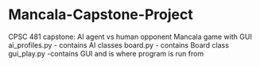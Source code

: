# Mancala-Capstone-Project
CPSC 481 capstone: AI agent vs human opponent Mancala game with GUI
ai_profiles.py - contains AI classes
board.py - contains Board class
gui_play.py -contains GUI and is where program is run from

